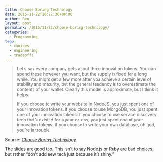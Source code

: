 ```yaml
---
title: Choose Boring Technology
date: 2015-11-22T16:22:36+00:00
author: Ben
layout: post
permalink: /2015/11/22/choose-boring-technology/
categories:
  - Programming
tags:
  - choices
  - engineering
  - tradeoffs
---
```

> Let&#8217;s say every company gets about three innovation tokens. You can spend these however you want, but the supply is fixed for a long while. You might get a few more after you achieve a certain level of stability and maturity, but the general tendency is to overestimate the contents of your wallet. Clearly this model is approximate, but I think it helps.
> 
> If you choose to write your website in NodeJS, you just spent one of your innovation tokens. If you choose to use MongoDB, you just spent one of your innovation tokens. If you choose to use service discovery tech that&#8217;s existed for a year or less, you just spent one of your innovation tokens. If you choose to write your own database, oh god, you&#8217;re in trouble.

Source: _[Choose Boring Technology](http://mcfunley.com/choose-boring-technology)_

The <a href="http://mcfunley.com/choose-boring-technology-slides" target="_blank">slides</a> are good too. This isn&#8217;t to say Node.js or Ruby are bad choices, but rather &#8220;don&#8217;t add new tech just because it&#8217;s shiny.&#8221;